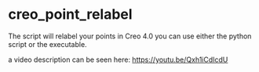 # creo_point_relabel
The script will relabel your points in Creo 4.0
you can use either the python script or the executable.

a video description can be seen here:
https://youtu.be/Qxh1iCdIcdU
